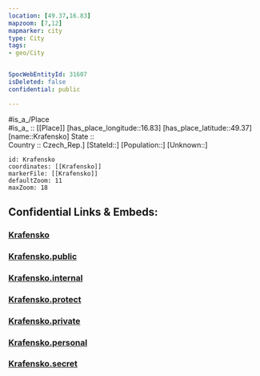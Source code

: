 ```yaml
---
location: [49.37,16.83] 
mapzoom: [7,12] 
mapmarker: city 
type: City
tags:
- geo/City


SpocWebEntityId: 31607
isDeleted: false
confidential: public

---
```

#is_a_/Place  
#is_a_ :: [[Place]] 
[has_place_longitude::16.83] 
[has_place_latitude::49.37] 
[name::Krafensko] 
State ::  
Country :: Czech_Rep.] 
[StateId::] 
[Population::] 
[Unknown::] 


```leaflet
id: Krafensko
coordinates: [[Krafensko]] 
markerFile: [[Krafensko]] 
defaultZoom: 11 
maxZoom: 18
```


## Confidential Links & Embeds: 

### [Krafensko](/_Standards/Earth/Continent/Europe/Europe~Central/Czech_Republic/regions~Czech_Republic/Jihomoravský/City/Krafensko.md) 

### [Krafensko.public](/_public/Earth/Continent/Europe/Europe~Central/Czech_Republic/regions~Czech_Republic/Jihomoravský/City/Krafensko.public.md) 

### [Krafensko.internal](/_internal/Earth/Continent/Europe/Europe~Central/Czech_Republic/regions~Czech_Republic/Jihomoravský/City/Krafensko.internal.md) 

### [Krafensko.protect](/_protect/Earth/Continent/Europe/Europe~Central/Czech_Republic/regions~Czech_Republic/Jihomoravský/City/Krafensko.protect.md) 

### [Krafensko.private](/_private/Earth/Continent/Europe/Europe~Central/Czech_Republic/regions~Czech_Republic/Jihomoravský/City/Krafensko.private.md) 

### [Krafensko.personal](/_personal/Earth/Continent/Europe/Europe~Central/Czech_Republic/regions~Czech_Republic/Jihomoravský/City/Krafensko.personal.md) 

### [Krafensko.secret](/_secret/Earth/Continent/Europe/Europe~Central/Czech_Republic/regions~Czech_Republic/Jihomoravský/City/Krafensko.secret.md)

